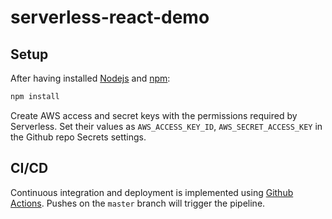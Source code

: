 # serverless-react-demo

## Setup

After having installed [Nodejs](https://nodejs.org/en/)
and [npm](https://www.npmjs.com/):

```bash
npm install
```

Create AWS access and secret keys with the permissions required
by Serverless. Set their values as `AWS_ACCESS_KEY_ID`,
`AWS_SECRET_ACCESS_KEY` in the Github repo Secrets settings.

## CI/CD

Continuous integration and deployment is implemented using
[Github Actions](https://github.com/features/actions). Pushes
on the `master` branch will trigger the pipeline.

